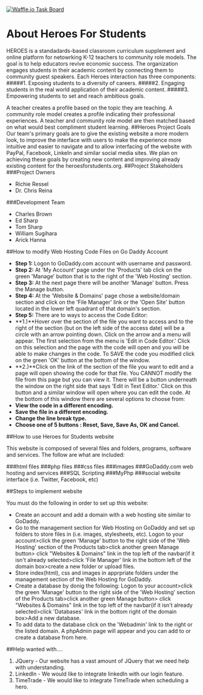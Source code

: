 [![Waffle.io Task Board](https://badge.waffle.io/asu-cis-capstone/course-info.png?label=ready&title=Ready)](https://waffle.io/asu-cis-capstone/heroes)

# About Heroes For Students
HEROES is a standadards-based classroom curriculum supplement and online platform for netowrking K-12 teachers to community role models.
		The goal is to help educators revive economic success. The organization engages students in their academic content by connecting them to community guest speakers. 
Each Heroes interaction	has three components: 
#####1. Exposing students to a diversity of careers.
#####2. Engaging students in the real world application of their academic content.
#####3. Empowering students to set and reach ambitious goals. 

A teacher creates a profile based on the topic they are teaching. A community role model creates a 
		profile indicating their professional experiences. A teacher and community role model are then matched based on what would best compliment student learning.
##Heroes Project Goals
Our team's primary goals are to give the existing website a more modern look, to improve the interface with users to make the experience more intuitive and easier to navigate and to allow interfacing of the website with PayPal, Facebook, LinkeIn and similar social media sites. We plan on achieving these goals by creating new content and improving already existing content for the heroesforstudents.org.
##Project Stakeholders
###Project Owners
* Richie Ressel
* Dr. Chris Reina

###Development Team
* Charles Brown
* Ed Sharp
* Tom Sharp
* William Sugihara
* Arick Hanna

	
##How to modify Web Hosting Code Files on Go Daddy Account

* **Step 1:** Logon to GoDaddy.com account with username and password.
* **Step 2:** At 'My Account' page under the 'Products' tab click on the green 'Manage' button that is to the right of the 'Web Hosting' section.
* **Step 3:** At the next page there will be another 'Manage' button. Press the Manage button.
* **Step 4:** At the 'Website & Domains' page chose a website/domain section and click on the 'File Manager' link or the 'Open Site' button located in the lower left quadrant of that domain's section.  
* **Step 5:** There are to ways to access the Code Editor:
* **1.)**Hover over the section of the file you want to access and to the right of the section (but on the left side of the access date) will be a circle with an arrow pointing down. Click on the arrow and a menu will appear. The first selection from the menu is 'Edit in Code Editor.' Click on this selection and the page with the code will open and you will be able to make changes in the code. To SAVE the code you modified click on the green 'OK' button at the bottom of the window.
* **2.)**Click on the link of the section of the file you want to edit and a page will open showing the code for that file. You CANNOT modify the file from this page but you can view it. There will be a button underneath the window on the right side that says 'Edit in Text Editor.' Click on this button and a similar window will open where you can edit the code. At the bottom of this window there are several options to choose from: 
* **View the code in a different encoding.**
* **Save the file in a different encoding.**
* **Change the line break type.**
* **Choose one of 5 buttons : Reset, Save, Save As, OK and Cancel.**


##How to use Heroes for Students website

This website is composed of several files and folders, programs, software and services. The follow are what are included:

###html files
###php files
###css files
###images
###GoDaddy.com web hosting and services
###SQL Scripting
###MyPhp
###social website interface (i.e. Twitter, Facebook, etc)

##Steps to implement website

You must do the following in order to set up this website:

* Create an account and add a domain with a web hosting site similar to GoDaddy.
* Go to the management section for Web Hosting on GoDaddy and set up folders to store files in (i.e. images, stylesheets, etc). Logon to your account>click the green 'Manage' button to the right side of the 'Web Hosting' section of the Products tab>click another green Manage button> click "Websites & Domains" link in the top left of the navbar(if it isn't already selected>click 'File Manager'  link in the bottom left of the domain box>create a new folder or upload files.
* Store index(html), css and images in apprpriate folders under the management section of the Web Hosting for GoDaddy.
* Create a database by donig the following: Logon to your account>click the green 'Manage' button to the right side of the 'Web Hosting' section of the Products tab>click another green Manage button> click "Websites & Domains" link in the top left of the navbar(if it isn't already selected>click 'Databases' link in the bottom right of the domain box>Add a new database.
* To add data to the database click on the 'Webadmin' link to the right or the listed domain. A phpAdmin page will appear and you can add to or create a database from here.



##Help wanted with....
1. JQuery - Our website has a vast amount of JQuery that we need help with understanding.
2. LinkedIn - We would like to integrate linkedIn with our login feature.
3. TimeTrade - We would like to integrate TimeTrade when scheduling a hero. 



